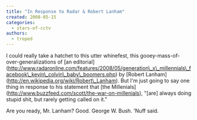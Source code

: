 ```yaml
---
title: "In Response to Radar & Robert Lanham"
created: 2008-05-15
categories: 
  - stars-of-cctv
authors: 
  - troped
---
```


I could really take a hatchet to this utter whinefest, this gooey-mass-of-over-generalizations of \[an editorial\](http://www.radaronline.com/features/2008/05/generation\_x\_millennials\_facebook\_kevin\_colvin\_baby\_boomers.php) by \[Robert Lanham\](http://en.wikipedia.org/wiki/Robert\_Lanham). But I'm just going to say one thing in response to his statement that \[the Millenials\](http://www.buzzfeed.com/scott/the-war-on-millenials), "\[are\] always doing stupid shit, but rarely getting called on it."

Are you ready, Mr. Lanham? Good. George W. Bush. 'Nuff said.
